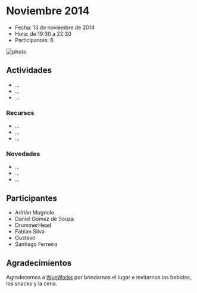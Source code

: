 # Noviembre 2014

* Fecha: 13 de noviembre de 2014
* Hora: de 19:30 a 22:30
* Participantes: 6

![photo](./photo.jpg)

## Actividades

* ...
* ...
* ...

### Recursos

* ...
* ...
* ...

### Novedades

* ...
* ...
* ...

## Participantes

* Adrián Mugnolo
* Daniel Gomez de Souza
* DrummerHead
* Fabian Silva
* Gustavo
* Santiago Ferreira

## Agradecimientos

Agradecemos a [WyeWorks](http://example.com/) por brindarnos el lugar e invitarnos las bebidas, los snacks y la cena.
